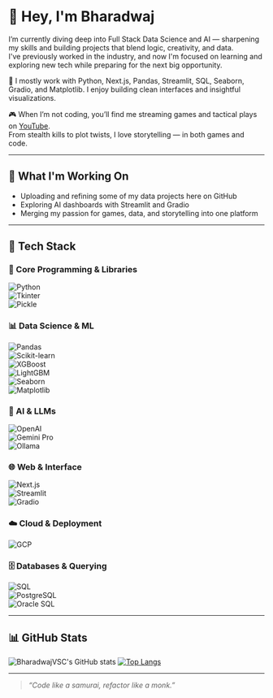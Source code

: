 # 👋 Hey, I'm Bharadwaj 

I’m currently diving deep into Full Stack Data Science and AI — sharpening my skills and building projects that blend logic, creativity, and data.  
I've previously worked in the industry, and now I'm focused on learning and exploring new tech while preparing for the next big opportunity.

🧰 I mostly work with Python, Next.js, Pandas, Streamlit, SQL, Seaborn, Gradio, and Matplotlib. I enjoy building clean interfaces and insightful visualizations.

🎮 When I’m not coding, you’ll find me streaming games and tactical plays on [YouTube](https://www.youtube.com/@zaangetsuu).  
From stealth kills to plot twists, I love storytelling — in both games and code.

---

## 🔭 What I'm Working On
- Uploading and refining some of my data projects here on GitHub
- Exploring AI dashboards with Streamlit and Gradio
- Merging my passion for games, data, and storytelling into one platform

---

## 🧠 Tech Stack
### 🔣 Core Programming & Libraries  
![Python](https://img.shields.io/badge/-Python-black?style=flat-square&logo=python)  
![Tkinter](https://img.shields.io/badge/-Tkinter-black?style=flat-square&logo=python)  
![Pickle](https://img.shields.io/badge/-Pickle-black?style=flat-square&logo=python)  

### 📊 Data Science & ML  
![Pandas](https://img.shields.io/badge/-Pandas-black?style=flat-square&logo=pandas)  
![Scikit-learn](https://img.shields.io/badge/-scikit--learn-black?style=flat-square&logo=scikit-learn)  
![XGBoost](https://img.shields.io/badge/-XGBoost-black?style=flat-square&logo=python)  
![LightGBM](https://img.shields.io/badge/-LightGBM-black?style=flat-square&logo=python)  
![Seaborn](https://img.shields.io/badge/-Seaborn-black?style=flat-square&logo=seaborn)  
![Matplotlib](https://img.shields.io/badge/-Matplotlib-black?style=flat-square&logo=matplotlib)

### 🧠 AI & LLMs  
![OpenAI](https://img.shields.io/badge/-OpenAI-black?style=flat-square&logo=openai)  
![Gemini Pro](https://img.shields.io/badge/-Gemini_Pro-black?style=flat-square&logo=google)  
![Ollama](https://img.shields.io/badge/-Ollama-black?style=flat-square&logo=python)

### 🌐 Web & Interface  
![Next.js](https://img.shields.io/badge/-Next.js-black?style=flat-square&logo=next.js)  
![Streamlit](https://img.shields.io/badge/-Streamlit-black?style=flat-square&logo=streamlit)  
![Gradio](https://img.shields.io/badge/-Gradio-black?style=flat-square&logo=gradio)

### ☁️ Cloud & Deployment  
![GCP](https://img.shields.io/badge/-GCP-black?style=flat-square&logo=google-cloud)

### 🗄️ Databases & Querying  
![SQL](https://img.shields.io/badge/-SQL-black?style=flat-square&logo=mysql)  
![PostgreSQL](https://img.shields.io/badge/-PostgreSQL-black?style=flat-square&logo=postgresql)  
![Oracle SQL](https://img.shields.io/badge/-Oracle_SQL-black?style=flat-square&logo=oracle)

---

## 📊 GitHub Stats

![BharadwajVSC's GitHub stats](https://github-readme-stats.vercel.app/api?username=BharadwajVSC&show_icons=true&theme=radical)
[![Top Langs](https://github-readme-stats.vercel.app/api/top-langs/?username=BharadwajVSC&layout=compact&theme=radical)](https://github.com/BharadwajVSC)

---

> _“Code like a samurai, refactor like a monk.”_
